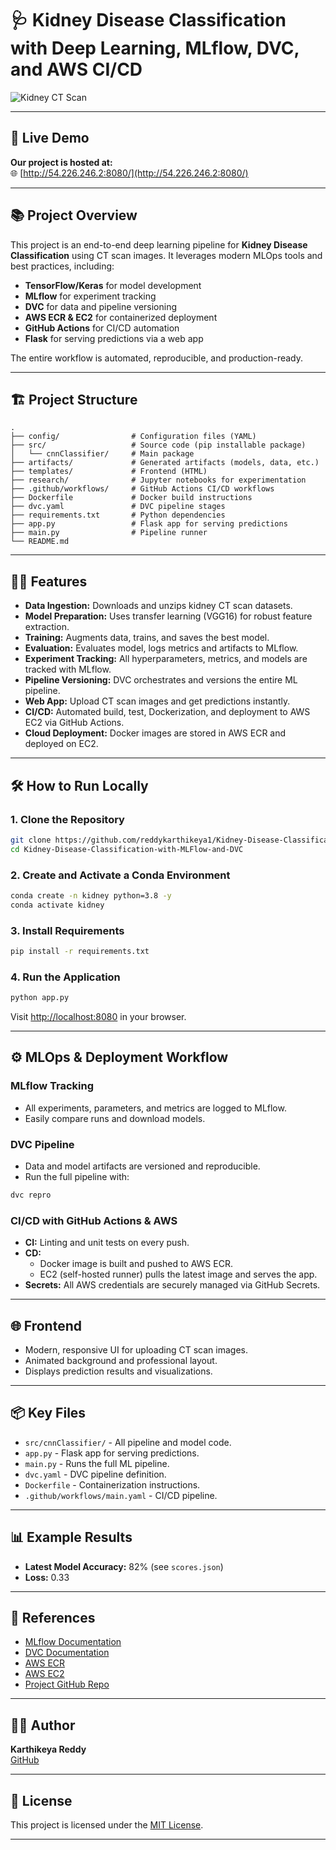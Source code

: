 # 🩺 Kidney Disease Classification with Deep Learning, MLflow, DVC, and AWS CI/CD

![Kidney CT Scan](https://upload.wikimedia.org/wikipedia/commons/6/6e/CT_Scan_of_a_Normal_Kidney.png)

---

## 🚀 Live Demo

**Our project is hosted at:**  
🌐 [http://54.226.246.2:8080/](http://54.226.246.2:8080/)

---

## 📚 Project Overview

This project is an end-to-end deep learning pipeline for **Kidney Disease Classification** using CT scan images. It leverages modern MLOps tools and best practices, including:

- **TensorFlow/Keras** for model development
- **MLflow** for experiment tracking
- **DVC** for data and pipeline versioning
- **AWS ECR & EC2** for containerized deployment
- **GitHub Actions** for CI/CD automation
- **Flask** for serving predictions via a web app

The entire workflow is automated, reproducible, and production-ready.

---

## 🏗️ Project Structure

```
.
├── config/                # Configuration files (YAML)
├── src/                   # Source code (pip installable package)
│   └── cnnClassifier/     # Main package
├── artifacts/             # Generated artifacts (models, data, etc.)
├── templates/             # Frontend (HTML)
├── research/              # Jupyter notebooks for experimentation
├── .github/workflows/     # GitHub Actions CI/CD workflows
├── Dockerfile             # Docker build instructions
├── dvc.yaml               # DVC pipeline stages
├── requirements.txt       # Python dependencies
├── app.py                 # Flask app for serving predictions
├── main.py                # Pipeline runner
└── README.md
```

---

## 🧑‍💻 Features

- **Data Ingestion:** Downloads and unzips kidney CT scan datasets.
- **Model Preparation:** Uses transfer learning (VGG16) for robust feature extraction.
- **Training:** Augments data, trains, and saves the best model.
- **Evaluation:** Evaluates model, logs metrics and artifacts to MLflow.
- **Experiment Tracking:** All hyperparameters, metrics, and models are tracked with MLflow.
- **Pipeline Versioning:** DVC orchestrates and versions the entire ML pipeline.
- **Web App:** Upload CT scan images and get predictions instantly.
- **CI/CD:** Automated build, test, Dockerization, and deployment to AWS EC2 via GitHub Actions.
- **Cloud Deployment:** Docker images are stored in AWS ECR and deployed on EC2.

---

## 🛠️ How to Run Locally

### 1. Clone the Repository

```bash
git clone https://github.com/reddykarthikeya1/Kidney-Disease-Classification-with-MLFlow-and-DVC.git
cd Kidney-Disease-Classification-with-MLFlow-and-DVC
```

### 2. Create and Activate a Conda Environment

```bash
conda create -n kidney python=3.8 -y
conda activate kidney
```

### 3. Install Requirements

```bash
pip install -r requirements.txt
```

### 4. Run the Application

```bash
python app.py
```

Visit [http://localhost:8080](http://localhost:8080) in your browser.

---

## ⚙️ MLOps & Deployment Workflow

### **MLflow Tracking**

- All experiments, parameters, and metrics are logged to MLflow.
- Easily compare runs and download models.

### **DVC Pipeline**

- Data and model artifacts are versioned and reproducible.
- Run the full pipeline with:

```bash
dvc repro
```

### **CI/CD with GitHub Actions & AWS**

- **CI:** Linting and unit tests on every push.
- **CD:** 
  - Docker image is built and pushed to AWS ECR.
  - EC2 (self-hosted runner) pulls the latest image and serves the app.
- **Secrets:** All AWS credentials are securely managed via GitHub Secrets.

---

## 🌐 Frontend

- Modern, responsive UI for uploading CT scan images.
- Animated background and professional layout.
- Displays prediction results and visualizations.

---

## 📦 Key Files

- `src/cnnClassifier/` - All pipeline and model code.
- `app.py` - Flask app for serving predictions.
- `main.py` - Runs the full ML pipeline.
- `dvc.yaml` - DVC pipeline definition.
- `Dockerfile` - Containerization instructions.
- `.github/workflows/main.yaml` - CI/CD pipeline.

---

## 📊 Example Results

- **Latest Model Accuracy:** 82% (see `scores.json`)
- **Loss:** 0.33

---

## 📝 References

- [MLflow Documentation](https://mlflow.org/docs/latest/index.html)
- [DVC Documentation](https://dvc.org/doc/)
- [AWS ECR](https://aws.amazon.com/ecr/)
- [AWS EC2](https://aws.amazon.com/ec2/)
- [Project GitHub Repo](https://github.com/reddykarthikeya1/Kidney-Disease-Classification-with-MLFlow-and-DVC)

---

## 👨‍💻 Author

**Karthikeya Reddy**  
[GitHub](https://github.com/reddykarthikeya1)

---

## 📢 License

This project is licensed under the [MIT License](LICENSE).

---